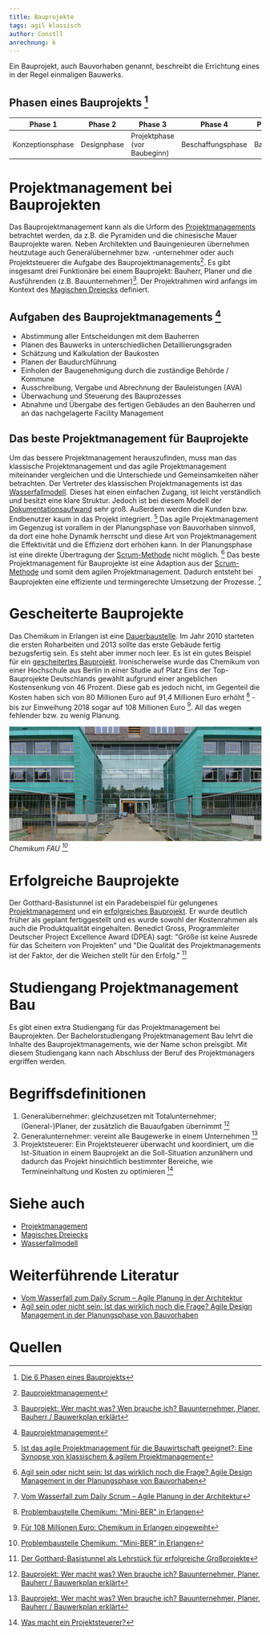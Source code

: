 ```yaml
---
title: Bauprojekte
tags: agil klassisch
author: Constll
anrechnung: k
---
```



Ein Bauprojekt, auch Bauvorhaben genannt, beschreibt die Errichtung eines in der Regel einmaligen Bauwerks.

## Phasen eines Bauprojekts [^3]

Phase 1 | Phase 2 | Phase 3 | Phase 4 | Phase 5 | Phase 6 
------- | ------- | ------- | ------- | ------- | -------
Konzeptionsphase | Designphase | Projektphase (vor Baubeginn) | Beschaffungsphase | Bauphase | Projektphase (nach Bauabschluss)

# Projektmanagement bei Bauprojekten

Das Bauprojektmanagement kann als die Urform des [Projektmanagements](Projektmanagement.md) betrachtet werden, da z.B. die Pyramiden und die chinesische Mauer Bauprojekte waren. 
Neben Architekten und Bauingenieuren übernehmen heutzutage auch Generalübernehmer bzw. -unternehmer oder auch Projektsteuerer die Aufgabe des Bauprojektmanagements[^1]. Es gibt insgesamt drei Funktionäre bei einem Bauprojekt: Bauherr, Planer und die Ausführenden (z.B. Bauunternehmer)[^2]. Der Projektrahmen wird anfangs im Kontext des [Magischen Dreiecks](Magisches_Dreieck.md) definiert.

## Aufgaben des Bauprojektmanagements [^1]

* Abstimmung aller Entscheidungen mit dem Bauherren
* Planen des Bauwerks in unterschiedlichen Detaillierungsgraden
* Schätzung und Kalkulation der Baukosten
* Planen der Baudurchführung
* Einholen der Baugenehmigung durch die zuständige Behörde / Kommune
* Ausschreibung, Vergabe und Abrechnung der Bauleistungen (AVA)
* Überwachung und Steuerung des Bauprozesses
* Abnahme und Übergabe des fertigen Gebäudes an den Bauherren und an das nachgelagerte Facility Management 

## Das beste Projektmanagement für Bauprojekte

Um das bessere Projektmanagement herauszufinden, muss man das klassische Projektmanagement und das agile Projektmanagement miteinander vergleichen und die Unterschiede und Gemeinsamkeiten näher betrachten.
Der Vertreter des klassischen Projektmanagements ist das [Wasserfallmodell](Wasserfall_Modell.md). Dieses hat einen einfachen Zugang, ist leicht verständlich und besitzt eine klare Struktur. Jedoch ist bei diesem Modell der [Dokumentationsaufwand](Projektdokumentation.md) sehr groß. Außerdem werden die Kunden bzw. Endbenutzer kaum in das Projekt integriert. [^5]
Das agile Projektmanagement im Gegenzug ist vorallem in der Planungsphase von Bauvorhaben sinnvoll, da dort eine hohe Dynamik herrscht und diese Art von Projektmanagement die Effektivität und die Effizienz dort erhöhen kann. In der Planungsphase ist eine direkte Übertragung der [Scrum-Methode](SCRUM.md) nicht möglich. [^6] 
Das beste Projektmanagement für Bauprojekte ist eine Adaption aus der [Scrum-Methode](SCRUM.md) und somit dem agilen Projektmanagement. Dadurch entsteht bei Bauprojekten eine effiziente und termingerechte Umsetzung der Prozesse. [^7]

# Gescheiterte Bauprojekte

Das Chemikum in Erlangen ist eine [Dauerbaustelle](Dauerbaustelle.md). Im Jahr 2010 starteten die ersten Roharbeiten und 2013 sollte das erste Gebäude fertig bezugsfertig sein. Es steht aber immer noch leer. Es ist ein gutes Beispiel für ein [gescheitertes Bauprojekt](Praxisbeispiele_gescheiterte_Projetke.md). Ironischerweise wurde das Chemikum von einer Hochschule aus Berlin in einer Studie auf Platz Eins der Top-Bauprojekte Deutschlands gewählt aufgrund einer angeblichen Kostensenkung von 46 Prozent. Diese gab es jedoch nicht, im Gegenteil die Kosten haben sich von 80 Millionen Euro auf 91,4 Millionen Euro erhöht [^8] - bis zur Einweihung 2018 sogar auf 108 Millionen Euro [^9]. All das wegen fehlender bzw. zu wenig Planung.

![Chemikum FAU](Bauprojekte/MPSBeitrag.jpeg)
*Chemikum FAU [^8]*

# Erfolgreiche Bauprojekte

Der Gotthard-Basistunnel ist ein Paradebeispiel für gelungenes [Projektmanagement](Projektmanagement.md) und ein [erfolgreiches Bauprojekt](Praxisbeispiele_erfolgreiche_Projekte.md). Er wurde deutlich früher als geplant fertiggestellt und es wurde sowohl der Kostenrahmen als auch die Produktqualität eingehalten. Benedict Gross, Programmleiter Deutscher Project Excellence Award (DPEA) sagt: "Größe ist keine Ausrede für das Scheitern von Projekten" und "Die Qualität des Projektmanagements ist der Faktor, der die Weichen stellt für den Erfolg." [^10]

# Studiengang Projektmanagement Bau

Es gibt einen extra Studiengang für das Projektmanagement bei Bauprojekten. Der Bachelorstudiengang Projektmanagement Bau lehrt die Inhalte des Bauprojektmanagements, wie der Name schon preisgibt. Mit diesem Studiengang kann nach Abschluss der Beruf des Projektmanagers ergriffen werden.

# Begriffsdefinitionen
1. Generalübernehmer: gleichzusetzen mit Totalunternehmer; (General-)Planer, der zusätzlich die Bauaufgaben übernimmt [^2]
2. Generalunternehmer: vereint alle Baugewerke in einem Unternehmen [^2]
3. Projektsteuerer: Ein Projektsteuerer überwacht und koordiniert, um die Ist-Situation in einem Bauprojekt an die Soll-Situation anzunähern und dadurch das Projekt hinsichtlich bestimmter Bereiche, wie Termineinhaltung und Kosten zu optimieren [^4]


# Siehe auch

* [Projektmanagement](Projektmanagement.md)
* [Magisches Dreiecks](Magisches_Dreieck.md)
* [Wasserfallmodell](Wasserfall_Modell.md)

# Weiterführende Literatur
* [Vom Wasserfall zum Daily Scrum – Agile Planung in der Architektur](https://www.dbz.de/artikel/dbz_Vom_Wasserfall_zum_Daily_Scrum_Agile_Planung_in_der_Architektur_3583255.html)
* [Agil sein oder nicht sein: Ist das wirklich noch die Frage? Agile Design Management in der Planungsphase von Bauvorhaben](https://www.mp-gruppe.de/fileadmin/user_upload/content/blog/2019/Bau_VDI-Jahresausgabe_2019-2020f.pdf)

# Quellen

[^1]: [Bauprojektmanagement](https://www.projektmagazin.de/glossarterm/bauprojektmanagement)
[^2]: [Bauprojekt: Wer macht was? Wen brauche ich? Bauunternehmer, Planer, Bauherr / Bauwerkplan erklärt](https://www.youtube.com/watch?v=UVjm9xbqXws)
[^3]: [Die 6 Phasen eines Bauprojekts](https://www.letsbuild.com/de/blog/die-6-phasen-eines-bauprojekts)
[^4]: [Was macht ein Projektsteuerer?](https://www.freelancermap.de/blog/was-macht-ein-projektsteuerer/)
[^5]: [Ist das agile Projektmanagement für die Bauwirtschaft geeignet?: Eine Synopse von klassischem & agilem Projektmanagement](https://books.google.de/books?hl=de&lr=&id=T6TbDwAAQBAJ&oi=fnd&pg=PP1&dq=klassisches+projektmanagement+bei+Bauprojekten&ots=xicw2A9aJr&sig=QTwYuzxAutL_e2n3AlPTjL4zf4g#v=onepage&q=klassisches%20projektmanagement%20bei%20Bauprojekten&f=false)
[^6]: [Agil sein oder nicht sein: Ist das wirklich noch die Frage? Agile Design Management in der Planungsphase von Bauvorhaben](https://www.mp-gruppe.de/fileadmin/user_upload/content/blog/2019/Bau_VDI-Jahresausgabe_2019-2020f.pdf)
[^7]: [Vom Wasserfall zum Daily Scrum – Agile Planung in der Architektur](https://www.dbz.de/artikel/dbz_Vom_Wasserfall_zum_Daily_Scrum_Agile_Planung_in_der_Architektur_3583255.html)
[^8]: [Problembaustelle Chemikum: "Mini-BER" in Erlangen](https://www.nordbayern.de/region/erlangen/problembaustelle-chemikum-mini-ber-in-erlangen-1.4397839)
[^9]: [Für 108 Millionen Euro: Chemikum in Erlangen eingeweiht](https://www.nordbayern.de/region/erlangen/fur-108-millionen-euro-chemikum-in-erlangen-eingeweiht-1.7573678)
[^10]: [Der Gotthard-Basistunnel als Lehrstück für erfolgreiche Großprojekte](https://www.gpm-ipma.de/awards/aktuelles/detail/der_gotthard_basistunnel_als_lehrstueck_fuer_erfolgreiche_grossprojekte.html)
